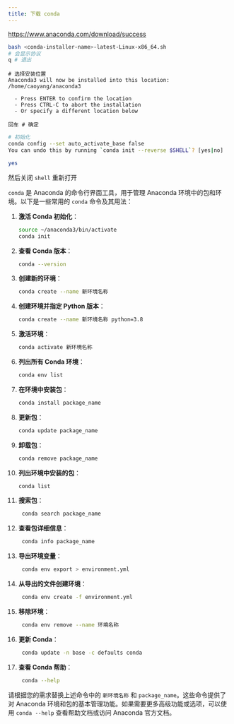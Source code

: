 ```yaml
---
title: 下载 conda
---
```

https://www.anaconda.com/download/success


```bash
bash <conda-installer-name>-latest-Linux-x86_64.sh
# 会显示协议
q # 退出

```


```
# 选择安装位置
Anaconda3 will now be installed into this location:
/home/caoyang/anaconda3

  - Press ENTER to confirm the location
  - Press CTRL-C to abort the installation
  - Or specify a different location below

回车 # 确定
```


```bash
# 初始化
conda config --set auto_activate_base false
You can undo this by running `conda init --reverse $SHELL`? [yes|no]

yes
```

然后关闭 `shell` 重新打开

`conda` 是 Anaconda 的命令行界面工具，用于管理 Anaconda 环境中的包和环境。以下是一些常用的 `conda` 命令及其用法：

1. **激活 Conda 初始化**：
   ```bash
   source ~/anaconda3/bin/activate
   conda init
   ```

2. **查看 Conda 版本**：
   ```bash
   conda --version
   ```

3. **创建新的环境**：
   ```bash
   conda create --name 新环境名称
   ```

4. **创建环境并指定 Python 版本**：
   ```bash
   conda create --name 新环境名称 python=3.8
   ```

5. **激活环境**：
   ```bash
   conda activate 新环境名称
   ```

6. **列出所有 Conda 环境**：
   ```bash
   conda env list
   ```

7. **在环境中安装包**：
   ```bash
   conda install package_name
   ```

8. **更新包**：
   ```bash
   conda update package_name
   ```

9. **卸载包**：
   ```bash
   conda remove package_name
   ```

10. **列出环境中安装的包**：
    ```bash
    conda list
    ```

11. **搜索包**：
    ```bash
     conda search package_name
    ```

12. **查看包详细信息**：
    ```bash
     conda info package_name
    ```

13. **导出环境变量**：
    ```bash
     conda env export > environment.yml
    ```

14. **从导出的文件创建环境**：
    ```bash
     conda env create -f environment.yml
    ```

15. **移除环境**：
    ```bash
     conda env remove --name 环境名称
    ```

16. **更新 Conda**：
    ```bash
     conda update -n base -c defaults conda
    ```

17. **查看 Conda 帮助**：
    ```bash
     conda --help
    ```

请根据您的需求替换上述命令中的 `新环境名称` 和 `package_name`。这些命令提供了对 Anaconda 环境和包的基本管理功能。如果需要更多高级功能或选项，可以使用 `conda --help` 查看帮助文档或访问 Anaconda 官方文档。
